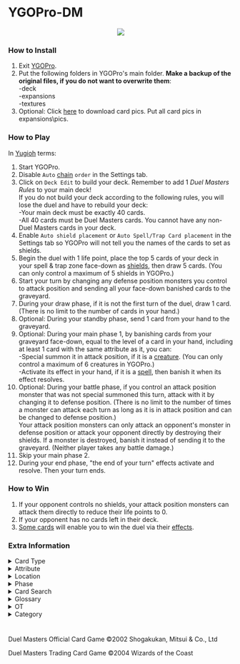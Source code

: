 # YGOPro-DM

<p align="center">
	<img src="https://user-images.githubusercontent.com/18324297/34651382-49c5daba-f3d8-11e7-9222-1488ac1761d8.png">
</p>

### How to Install
1. Exit [YGOPro](https://github.com/Fluorohydride/ygopro).
2. Put the following folders in YGOPro's main folder. **Make a backup of the original files, if you do not want to overwrite them**:<br>
-deck<br>
-expansions<br>
-textures
3. Optional: Click [here](https://mega.nz/#F!4FxAXQiK!7rH4MxHlAnA256lwFwo7Ng) to download card pics. Put all card pics in expansions\pics.

### How to Play
In [Yugioh](http://yugioh.wikia.com/wiki/Yu-Gi-Oh!_Trading_Card_Game) terms:
1. Start YGOPro.
2. Disable `Auto` [chain](http://yugioh.wikia.com/wiki/Chain) `order` in the Settings tab.
3. Click on `Deck Edit` to build your deck. Remember to add 1 *Duel Masters Rules* to your main deck!<br>
If you do not build your deck according to the following rules, you will lose the duel and have to rebuild your deck:<br>
	-Your main deck must be exactly 40 cards.<br>
	-All 40 cards must be Duel Masters cards. You cannot have any non-Duel Masters cards in your deck.<br>
4. Enable `Auto shield placement` or `Auto Spell/Trap Card placement` in the Settings tab so YGOPro will not tell you the names of the cards to set as shields.
5. Begin the duel with 1 life point, place the top 5 cards of your deck in your spell & trap zone face-down as [shields](http://duelmasters.wikia.com/wiki/Shield), then draw 5 cards. (You can only control a maximum of 5 shields in YGOPro.)
6. Start your turn by changing any defense position monsters you control to attack position and sending all your face-down banished cards to the graveyard.
7. During your draw phase, if it is not the first turn of the duel, draw 1 card. (There is no limit to the number of cards in your hand.)
8. Optional: During your standby phase, send 1 card from your hand to the graveyard.
9. Optional: During your main phase 1, by banishing cards from your graveyard face-down, equal to the level of a card in your hand, including at least 1 card with the same attribute as it, you can:<br>
	-Special summon it in attack position, if it is a [creature](http://duelmasters.wikia.com/wiki/Creature). (You can only control a maximum of 6 creatures in YGOPro.)<br>
	-Activate its effect in your hand, if it is a [spell](http://duelmasters.wikia.com/wiki/Spell), then banish it when its effect resolves.
10. Optional: During your battle phase, if you control an attack position monster that was not special summoned this turn, attack with it by changing it to defense position. (There is no limit to the number of times a monster can attack each turn as long as it is in attack position and can be changed to defense position.)<br>
Your attack position monsters can only attack an opponent's monster in defense position or attack your opponent directly by destroying their shields. If a monster is destroyed, banish it instead of sending it to the graveyard. (Neither player takes any battle damage.)
11. Skip your main phase 2.
12. During your end phase, "the end of your turn" effects activate and resolve. Then your turn ends.

### How to Win
1. If your opponent controls no shields, your attack position monsters can attack them directly to reduce their life points to 0.
2. If your opponent has no cards left in their deck.
3. [Some cards](http://duelmasters.wikia.com/wiki/Template:Alternate_Win_Condition) will enable you to win the duel via their [effects](http://duelmasters.wikia.com/wiki/Effect).

### Extra Information
<details>
<summary>Card Type</summary>

- Creature = `Monster + Effect (Attribute = Civilization, Level = Mana Cost, ATK = DEF = Power)`
	- Creature that has no abilities = `Monster + Effect + Tuner`
	- Evolution Creature = `Monster + Effect + Special Summon`
- Spell = `Monster + Spell (Attribute = Civilization, Level = Mana Cost)`
</details>
<details>
<summary>Attribute</summary>

- Light Civilization = `LIGHT Attribute`
- Water Civilization = `WATER Attribute`
- Darkness Civilization = `DARK Attribute`
- Fire Civilization = `FIRE Attribute`
- Nature Civilization = `EARTH Attribute`
</details>
<details>
<summary>Location</summary>

- Battle Zone = `Monster Zone`
- Shield Zone = `Spell & Trap Zone`
- Mana Zone (untapped cards) = `Graveyard`
- Mana Zone (tapped cards) = `Face-down banished cards` (text color = black)
- Graveyard = `Face-up banished cards` (text color = blue)
- Hyperspatial Zone = `Extra Deck`
</details>
<details>
<summary>Phase</summary>

1. Untap Step = `EVENT_PREDRAW` = Untap all your tapped cards.<br>
2. Draw Step = `PHASE_DRAW` = Draw a card from your deck.<br>
3. Charge Step = `PHASE_STANDBY` = You may put a card from your hand into your mana zone.<br>
4. Main Step = `PHASE_MAIN1` = You may use cards, such as summoning creatures, casting spells, generating and crossing cross gear or fortifying castles by paying the appropriate costs.<br>
5. Attack Step = `PHASE_BATTLE` = You may attack with creatures or use Tap Abilities.<br>
6. End Step = `PHASE_END` = Any abilities that trigger "the end of your turn" resolve now.
</details>
<details>
<summary>Card Search</summary>

You can search for the following specific card information in YGOPro:

- Card Ability: Use the `No Ability` tab for creatures that have [no abilities](http://duelmasters.wikia.com/wiki/Vanilla)
- Card Type: Use the `Card Type` tab or type `Type:` in the search bar
- Civilization: Use the `Civilization` (`Civ`) tab
- Evolution Creature: Use the `Evolution` tab or type `Type: Evolution Creature` in the search bar
- Mana Cost: Use the `Mana` tab
- Multicolored: Type `put into your mana zone tapped.)` in the search bar
- Power: Use the `Power` tab
- Race: Type `Race:` in the search bar
- Region-exclusive cards: Use the `Limitation` tab
- You can also search for cards whose abilities have been modified for YGOPro by typing `YGOPro`.
</details>
<details>
<summary>Glossary</summary>

- Ability = `Effect`
- Active Player = `Turn Player`
- Attack Step = `Battle Phase`
- Attack Trigger = `An effect that activates when a monster attacks`
- Break = `Destroy a card in the Spell & Trap Zone`
- Cast = `Activate this Spell's effect in your hand, by banishing cards from your Graveyard face-down equal to its Level, including at least 1 card with the same Attribute as it`
- Category Name ("Archetype") = [`Category`](https://www.db.yugioh-card.com/yugiohdb/deck_search.action?request_locale=en)
- Charge Mana = `Once per turn, during your Standby Phase, send 1 card from your hand to the Graveyard`
- Charge Step = `Standby Phase`
- Choose = `Target` (Japanese text contains 選 or 選ぶ)
- Civilization = `Attribute`
- Come Into Play = `If this card is Special Summoned:`
- Creature = `Monster`
- Defending Player = `Non-Turn Player`
- Discard = `Banish a card from a player's hand. (This is treated as discarding a card.)`
- Draw Step = `Draw Phase`
- End Step = `End Phase`
- Leave = `When a monster leaves the field`
- Look = `Look at a face-down card or a card that is not public knowledge`
- Main Step = `Main Phase 1`
- Mana = `Card in the Graveyard or a face-down banished card`
- Monocolored = `Card with a single Attribute`
- Multicolored = `Card with, or is treated as having, 2 or more Attributes`
- Power = `ATK` = `DEF`
- Put Into Graveyard = `If this card is banished:`
- Race (Category) = `Category` (similar to [Types](http://yugioh.wikia.com/wiki/Type) in Yugioh)
- Reveal = `Show a card`
- Search = `Look at a player's Deck`
- Shield = `Card in the Spell & Trap Zone`
- Static Ability = [`Continuous Effect`](http://yugioh.wikia.com/wiki/Continuous_Effect)
- Step = `Phase`
- Summon = `Special Summon this card (from your hand) in Attack Position, by banishing cards from your Graveyard face-down equal to its Level, including at least 1 card with the same Attribute as it`
- Summoning Sickness = `This card cannot attack the turn it is Special Summoned`
- Switch = `Switch the location of a card in the X Zone with a card in the Y Zone`
- Tap = `Change a monster to Defense Position/Banish a card from the Graveyard face-down`
- Tapped = `Defense Position/Face-down banished card`
- Trigger Ability = [`Trigger Effect`](http://yugioh.wikia.com/wiki/Trigger_Effect)
- Untap = `Change a monster to Attack Position/Send a face-down banished card to the Graveyard`
- Untap Step = `Before the turn player's normal draw`
- Untapped = `Attack Position/Card in the Graveyard`
- Up to = `0 to N` (For example, if a card tells you to "draw up to 3 cards", you can draw 0,1,2, or 3 cards.)
</details>
<details>
<summary>OT</summary>

- `0x5` = OCG only card (`0x1` OCG + `0x4` Anime/DIY)
- `0x6` = TCG only card (`0x2` TCG + `0x4` Anime/DIY)
- `0x7` = OCG + TCG card (`0x1` OCG + `0x2` TCG + `0x4` Anime/DIY)
- `0x21` = OCG only + game original card (`0x1` OCG + `0x4` Anime/DIY + `0x16` Video Game)
- `0x22` = TCG only + game original card (`0x2` TCG + `0x4` Anime/DIY + `0x16` Video Game)
- `0x23` = OCG + TCG + game original card (`0x1` OCG + `0x2` TCG + `0x4` Anime/DIY + `0x16` Video Game)
</details>
<details>
<summary>Category</summary>

- `0x1	Destroy Spell/Trap` = Decrease the number of cards in a player's shield zone
- `0x2	Destroy Monster` = Destroy a creature
- `0x4	Banish Card` = Put a card into the graveyard
- `0x8	Send to Graveyard` = Put a card into the mana zone
- `0x10	Return to Hand` = Return a card from the battle zone, shield zone, mana zone or graveyard to a player's hand
- `0x20	Return to Deck` = Put a card into a player's deck
- `0x40	Destroy Hand` = Decrease the opponent's hand size
- `0x80	Destroy Deck` = Decrease the opponent's deck size
- `0x100	Increase Draw` = Put a card from the top of a player's deck into a player's hand
- `0x200	Search Deck` = Look at a player's deck
- `0x400	GY to Hand/Field` = Put a card from the graveyard into a player's hand or in play
- `0x800	Change Battle Position` = Untap or tap a card
- `0x1000	Get Control` = ～Reserved～
- `0x2000	Increase/Decrease ATK/DEF` = Increase or decrease a creature's power
- `0x4000	Piercing` = No summoning sickness; ignore any effects that prevent creatures from attacking
- `0x8000	Attack Multiple Times` = Lists "can attack untapped creatures" in the card's text
- `0x10000	Limit Attack` = Prevent an attack from taking place; can't attack or can't attack players
- `0x20000	Direct Attack` = Lists "attacks each turn if able" or "blocks if able"
- `0x40000	Special Summon` = Evolution creature; shield trigger creature; put a card into the battle zone
- `0x80000	Token` = ～Reserved～
- `0x100000	Type-related` = Lists "race" or a particular race in the card's text
- `0x200000	Attribute-related` = Lists "civilization" or a particular civilization in the card's text
- `0x400000	Reduce LP` = Decrease the number of cards in a player's mana zone
- `0x800000	Increase LP` = Increase the number of cards in a player's shield zone
- `0x1000000	Cannot Be Destroyed` = Prevent a card from being destroyed
- `0x2000000	Cannot Be Targeted` = Prevent a creature from being blocked or chosen with an ability
- `0x4000000	Counter` = Prevent a player from casting spells
- `0x8000000	Gamble` = ～Reserved～
- `0x10000000	Fusion` = ～Reserved～
- `0x20000000	Synchro` = ～Reserved～
- `0x40000000	Xyz` = Evolution creature; lists "evolution" in the card's text
- `0x80000000	Negate Effect` = ～Reserved～
- Uncategorized: `Attacks each turn if able`, `Play for Free`, `Increase/Decrease Mana Cost`
</details>

#
Duel Masters Official Card Game
©2002 Shogakukan, Mitsui & Co., Ltd

Duel Masters Trading Card Game
©2004 Wizards of the Coast

